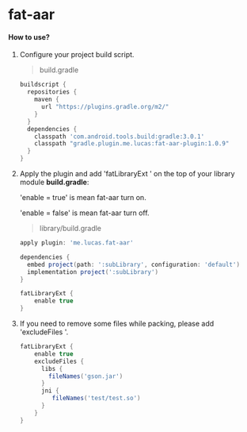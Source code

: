 # fat-aar
#### How to use?

1. Configure your project build script.

   > build.gradle

   ```groovy
   buildscript {
     repositories {
       maven {
         url "https://plugins.gradle.org/m2/"
       }
     }
     dependencies {
       classpath 'com.android.tools.build:gradle:3.0.1'
       classpath "gradle.plugin.me.lucas:fat-aar-plugin:1.0.9"
     }
   }
   ```

2. Apply the plugin and add 'fatLibraryExt ' on the top of your library module **build.gradle**:

   'enable = true' is mean fat-aar turn on.

   'enable = false' is mean fat-aar turn off.

   > library/build.gradle

   ```groovy
   apply plugin: 'me.lucas.fat-aar'

   dependencies {
     embed project(path: ':subLibrary', configuration: 'default')
     implementation project(':subLibrary')
   }

   fatLibraryExt {
       enable true
   }

   ```

3. If you need to remove some files while packing, please add 'excludeFiles '.

   ```groovy
   fatLibraryExt {
       enable true
       excludeFiles {
         libs {
           fileNames('gson.jar')
         }
         jni {
            fileNames('test/test.so')
         }
       }
   }

   ```

​        
​        
